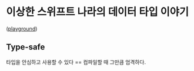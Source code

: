 # 이상한 스위프트 나라의 데이터 타입 이야기
([playground](../projects/WeirdDataTypes.playground))

## Type-safe
타입을 안심하고 사용할 수 있다  == 컴파일할 때 그만큼 엄격하다.